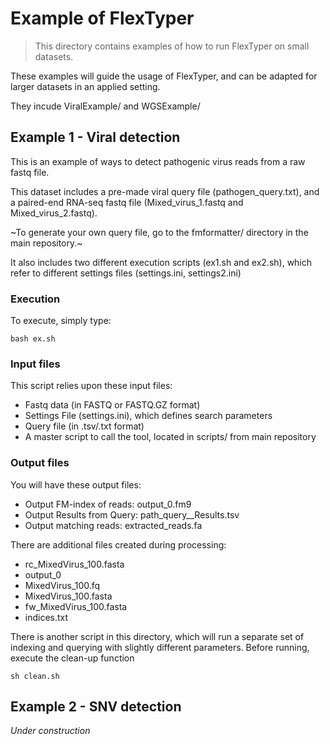 # Example of FlexTyper

> This directory contains examples of how to run FlexTyper on small datasets.

These examples will guide the usage of FlexTyper, and can be adapted for larger datasets in an applied setting.

They incude ViralExample/ and WGSExample/


## Example 1 - Viral detection

This is an example of ways to detect pathogenic virus reads from a raw fastq file. 

This dataset includes a pre-made viral query file (pathogen\_query.txt), and a paired-end RNA-seq fastq file (Mixed\_virus\_1.fastq and Mixed\_virus\_2.fastq).

~To generate your own query file, go to the fmformatter/ directory in the main repository.~ 

It also includes two different execution scripts (ex1.sh and ex2.sh), which refer to different settings files (settings.ini, settings2.ini)

### Execution

To execute, simply type:
```
bash ex.sh
```

### Input files

This script relies upon these input files:
- Fastq data (in FASTQ or FASTQ.GZ format)
- Settings File (settings.ini), which defines search parameters
- Query file (in .tsv/.txt format)
- A master script to call the tool, located in scripts/ from main repository

### Output files

You will have these output files:
- Output FM-index of reads: output\_0.fm9 
- Output Results from Query: path\_query\_\_Results.tsv
- Output matching reads: extracted\_reads.fa 

There are additional files created during processing:
- rc_MixedVirus_100.fasta
- output_0
- MixedVirus_100.fq
- MixedVirus_100.fasta
- fw_MixedVirus_100.fasta
- indices.txt

There is another script in this directory, which will run a separate set of indexing and querying with slightly different parameters. Before running, execute the clean-up function

```
sh clean.sh
```

## Example 2 - SNV detection
*Under construction*


